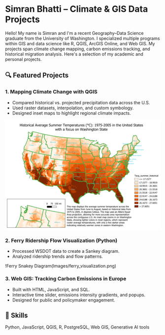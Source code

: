 # Simran Bhatti – Climate & GIS Data Projects

Hello! My name is Simran and I'm a recent Geography–Data Science graduate from the University of Washington. I specialized multiple programs within GIS and data science like R, QGIS, ArcGIS Online, and Web GIS. My projects span climate change mapping, carbon emissions tracking, and historical migration analysis. Here's a selection of my academic and personal projects.

## 🔍 Featured Projects

### 1. Mapping Climate Change with QGIS
- Compared historical vs. projected precipitation data across the U.S.
- Used raster datasets, interpolation, and custom symbology.
- Designed inset maps to highlight regional climate impacts.

![Climate Map](Images/climate-map-qgis.png)

### 2. Ferry Ridership Flow Visualization (Python)
- Processed WSDOT data to create a Sankey diagram.
- Analyzed ridership trends and flow patterns.

!Ferry Snakey Diagram(Images/ferry_visualization.png)

### 3. Web GIS: Tracking Carbon Emissions in Europe
- Built with HTML, JavaScript, and SQL.
- Interactive time slider, emissions intensity gradients, and popups.
- Designed for public and policymaker engagement.

## 🧠 Skills
Python, JavaScript, QGIS, R, PostgreSQL, Web GIS, Generative AI tools
